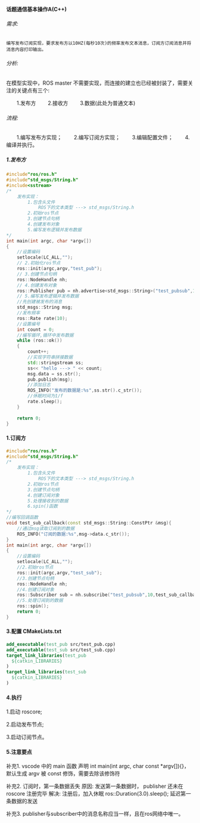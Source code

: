 #### 话题通信基本操作A(C++)

###### 需求:
    编写发布订阅实现，要求发布方以10HZ(每秒10次)的频率发布文本消息，订阅方订阅消息并将消息内容打印输出。

###### 分析:

在模型实现中，ROS master 不需要实现，而连接的建立也已经被封装了，需要关注的关键点有三个:

&emsp;&emsp;1.发布方
&emsp;&emsp;2.接收方
&emsp;&emsp;3.数据(此处为普通文本)


###### 流程:

&emsp;&emsp;1.编写发布方实现；
&emsp;&emsp;2.编写订阅方实现；
&emsp;&emsp;3.编辑配置文件；
&emsp;&emsp;4.编译并执行。
##### 1.发布方
```cpp
#include"ros/ros.h"
#include"std_msgs/String.h"
#include<sstream>
/*
    发布实现：
        1.包含头文件
            ROS下的文本类型 ---> std_msgs/String.h
        2.初始ros节点
        3.创建节点句柄
        4.创建发布对象
        5.编写发布逻辑并发布数据
*/
int main(int argc, char *argv[])
{
    //设置编码
    setlocale(LC_ALL,"");
    // 2.初始化ros节点
    ros::init(argc,argv,"test_pub");
    // 3.创建节点句柄
    ros::NodeHandle nh;
    // 4.创建发布对象
    ros::Publisher pub = nh.advertise<std_msgs::String>("test_pubsub",10);
    // 5.编写发布逻辑并发布数据
    //先创建被发布的消息
    std_msgs::String msg;
    //发布频率
    ros::Rate rate(10);
    //设置编号
    int count = 0;
    //编写循环,循环中发布数据
    while (ros::ok())
    {
        count++;
        //实现字符串拼接数据
        std::stringstream ss;
        ss<< "hello ---> " << count;
        msg.data = ss.str();
        pub.publish(msg);
        //添加日志
        ROS_INFO("发布的数据是:%s",ss.str().c_str());
        //休眠时间为1/f
        rate.sleep();
    }
    
    return 0;
}
```
#### 1.订阅方
```cpp
#include"ros/ros.h"
#include"std_msgs/String.h"
/*
    发布实现：
        1.包含头文件
            ROS下的文本类型 ---> std_msgs/String.h
        2.初始ros节点
        3.创建节点句柄
        4.创建订阅对象
        5.处理接收到的数据 
        6.spin()函数
*/
//编写回调函数
void test_sub_callback(const std_msgs::String::ConstPtr &msg){
    //通过msg读取订阅到的数据
    ROS_INFO("订阅的数据:%s",msg->data.c_str());
}
int main(int argc, char *argv[])
{
    //设置编码
    setlocale(LC_ALL,"");
    //2.初始ros节点
    ros::init(argc,argv,"test_sub");
    //3.创建节点句柄
    ros::NodeHandle nh;
    //4.创建订阅对象
    ros::Subscriber sub = nh.subscribe("test_pubsub",10,test_sub_callback);
    //5.处理订阅到的数据
    ros::spin();
    return 0;
}
```
#### 3.配置 CMakeLists.txt
```cmake
add_executable(test_pub src/test_pub.cpp)
add_executable(test_sub src/test_sub.cpp)
target_link_libraries(test_pub
  ${catkin_LIBRARIES}
)
target_link_libraries(test_sub
  ${catkin_LIBRARIES}
)
```
#### 4.执行

1.启动 roscore;

2.启动发布节点;

3.启动订阅节点。

#### 5.注意要点

补充1.
vscode 中的 main 函数 声明 int main(int argc, char const *argv[]){}，默认生成 argv 被 const 修饰，需要去除该修饰符

补充2.
订阅时，第一条数据丢失
原因: 发送第一条数据时， publisher 还未在 roscore 注册完毕
解决: 注册后，加入休眠 ros::Duration(3.0).sleep(); 延迟第一条数据的发送

补充3.
publisher与subscriber中的消息名称应当一样，且在ros网络中唯一。